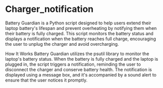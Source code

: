 # Charger_notification

Battery Guardian is a Python script designed to help users extend their laptop battery's lifespan and prevent overheating by notifying them when their battery is fully charged. This script monitors the battery status and displays a notification when the battery reaches full charge, encouraging the user to unplug the charger and avoid overcharging.

How It Works
Battery Guardian utilizes the psutil library to monitor the laptop's battery status. When the battery is fully charged and the laptop is plugged in, the script triggers a notification, reminding the user to disconnect the charger and conserve battery health. The notification is displayed using a message box, and it's accompanied by a sound alert to ensure that the user notices it promptly.
